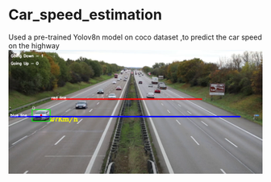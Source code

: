 # Car_speed_estimation
Used a pre-trained Yolov8n model on coco dataset ,to predict the car speed on the highway 
![alt text](https://github.com/arjun-1215/Car_speed_estimation/blob/main/model%20output.png)
